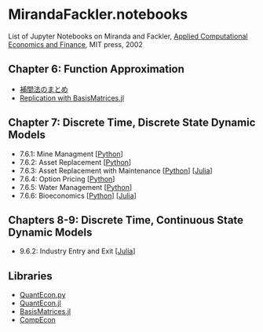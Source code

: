 # MirandaFackler.notebooks
List of Jupyter Notebooks on
Miranda and Fackler,
[Applied Computational Economics and Finance](https://mitpress.mit.edu/books/applied-computational-economics-and-finance),
MIT press, 2002

## Chapter 6: Function Approximation

* [補間法のまとめ](http://nbviewer.jupyter.org/github/EikiTakigawa/Exercise5/blob/master/補間法.ipynb)
* [Replication with BasisMatrices.jl](http://nbviewer.jupyter.org/github/OyamaZemi/exercises2016/blob/master/ex06/basis_matrices_demo.ipynb)

## Chapter 7: Discrete Time, Discrete State Dynamic Models

* 7.6.1: Mine Managment
  [[Python](http://nbviewer.jupyter.org/github/QuantEcon/QuantEcon.notebooks/blob/master/ddp_ex_MF_7_6_1_py.ipynb)]
* 7.6.2: Asset Replacement
  [[Python](http://nbviewer.jupyter.org/github/QuantEcon/QuantEcon.notebooks/blob/master/ddp_ex_MF_7_6_2_py.ipynb)]
* 7.6.3: Asset Replacement with Maintenance
  [[Python](http://nbviewer.jupyter.org/github/QuantEcon/QuantEcon.notebooks/blob/master/ddp_ex_MF_7_6_3_py.ipynb)]
  [[Julia](http://nbviewer.jupyter.org/github/QuantEcon/QuantEcon.notebooks/blob/master/ddp_ex_MF_7_6_3_jl.ipynb)]
* 7.6.4: Option Pricing
  [[Python](http://nbviewer.jupyter.org/github/QuantEcon/QuantEcon.notebooks/blob/master/ddp_ex_MF_7_6_4_py.ipynb)]
* 7.6.5: Water Management
  [[Python](http://nbviewer.jupyter.org/github/QuantEcon/QuantEcon.notebooks/blob/master/ddp_ex_MF_7_6_5_py.ipynb)]
* 7.6.6: Bioeconomics
  [[Python](http://nbviewer.jupyter.org/github/QuantEcon/QuantEcon.notebooks/blob/master/ddp_ex_MF_7_6_6_py.ipynb)]
  [[Julia](http://nbviewer.jupyter.org/github/QuantEcon/QuantEcon.notebooks/blob/master/ddp_ex_MF_7_6_6_jl.ipynb)]

## Chapters 8-9: Discrete Time, Continuous State Dynamic Models

* 9.6.2: Industry Entry and Exit
  [[Julia](http://nbviewer.jupyter.org/github/EikiTakigawa/Exercise5/blob/master/MF_9_6_2.ipynb)]

## Libraries

* [QuantEcon.py](https://github.com/QuantEcon/QuantEcon.py)
* [QuantEcon.jl](https://github.com/QuantEcon/QuantEcon.jl)
* [BasisMatrices.jl](https://github.com/QuantEcon/BasisMatrices.jl)
* [CompEcon](https://github.com/PaulFackler/CompEcon)
